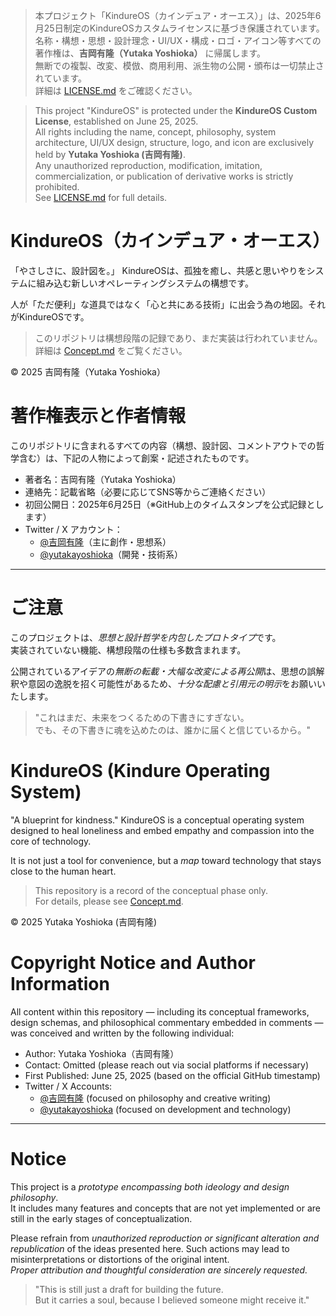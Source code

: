 > 本プロジェクト「KindureOS（カインデュア・オーエス）」は、2025年6月25日制定のKindureOSカスタムライセンスに基づき保護されています。  
> 名称・構想・思想・設計理念・UI/UX・構成・ロゴ・アイコン等すべての著作権は、**吉岡有隆（Yutaka Yoshioka）** に帰属します。  
> 無断での複製、改変、模倣、商用利用、派生物の公開・頒布は一切禁止されています。  
> 詳細は [LICENSE.md](./LICENSE) をご確認ください。

> This project "KindureOS" is protected under the **KindureOS Custom License**, established on June 25, 2025.  
> All rights including the name, concept, philosophy, system architecture, UI/UX design, structure, logo, and icon are exclusively held by **Yutaka Yoshioka (吉岡有隆)**.  
> Any unauthorized reproduction, modification, imitation, commercialization, or publication of derivative works is strictly prohibited.  
> See [LICENSE.md](./LICENSE) for full details.

# KindureOS（カインデュア・オーエス）

「やさしさに、設計図を。」
KindureOSは、孤独を癒し、共感と思いやりをシステムに組み込む新しいオペレーティングシステムの構想です。

人が「ただ便利」な道具ではなく「心と共にある技術」に出会う為の地図。それがKindureOSです。

> このリポジトリは構想段階の記録であり、まだ実装は行われていません。  
> 詳細は [Concept.md](./Concept.md) をご覧ください。

© 2025 吉岡有隆（Yutaka Yoshioka）

# 著作権表示と作者情報

このリポジトリに含まれるすべての内容（構想、設計図、コメントアウトでの哲学含む）は、下記の人物によって創案・記述されたものです。

- 著者名：吉岡有隆（Yutaka Yoshioka）  
- 連絡先：記載省略（必要に応じてSNS等からご連絡ください） 
- 初回公開日：2025年6月25日（※GitHub上のタイムスタンプを公式記録とします）  
- Twitter / X アカウント：  
  - [@吉岡有隆](https://x.com/yoshiokayutaka_?s=11)（主に創作・思想系）  
  - [@yutakayoshioka](https://x.com/yutakaapp_?s=11)（開発・技術系）

---

# ご注意

このプロジェクトは、*思想と設計哲学を内包したプロトタイプ*です。  
実装されていない機能、構想段階の仕様も多数含まれます。

公開されているアイデアの*無断の転載・大幅な改変による再公開*は、思想の誤解釈や意図の逸脱を招く可能性があるため、*十分な配慮と引用元の明示*をお願いいたします。

> "これはまだ、未来をつくるための下書きにすぎない。  
> でも、その下書きに魂を込めたのは、誰かに届くと信じているから。"


# KindureOS (Kindure Operating System)

"A blueprint for kindness."
KindureOS is a conceptual operating system designed to heal loneliness and embed empathy and compassion into the core of technology.

It is not just a tool for convenience, but a *map* toward technology that stays close to the human heart.

> This repository is a record of the conceptual phase only.  
> For details, please see [Concept.md](./Concept.md).

© 2025 Yutaka Yoshioka (吉岡有隆)

# Copyright Notice and Author Information

All content within this repository — including its conceptual frameworks, design schemas, and philosophical commentary embedded in comments — was conceived and written by the following individual:

- Author: Yutaka Yoshioka（吉岡有隆）  
- Contact: Omitted (please reach out via social platforms if necessary)  
- First Published: June 25, 2025 (based on the official GitHub timestamp)  
- Twitter / X Accounts:  
  - [@吉岡有隆](https://x.com/yoshiokayutaka_?s=11) (focused on philosophy and creative writing)  
  - [@yutakayoshioka](https://x.com/yutakaapp_?s=11) (focused on development and technology)

---

# Notice

This project is a *prototype encompassing both ideology and design philosophy*.  
It includes many features and concepts that are not yet implemented or are still in the early stages of conceptualization.

Please refrain from *unauthorized reproduction or significant alteration and republication* of the ideas presented here. Such actions may lead to misinterpretations or distortions of the original intent.  
*Proper attribution and thoughtful consideration are sincerely requested.*

> "This is still just a draft for building the future.  
> But it carries a soul, because I believed someone might receive it."

